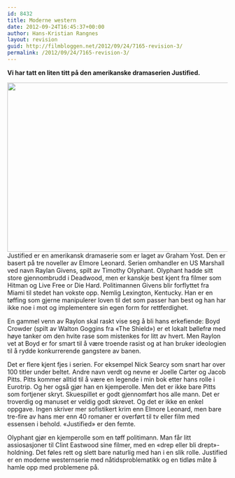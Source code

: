 ```yaml
---
id: 8432
title: Moderne western
date: 2012-09-24T16:45:37+00:00
author: Hans-Kristian Rangnes
layout: revision
guid: http://filmbloggen.net/2012/09/24/7165-revision-3/
permalink: /2012/09/24/7165-revision-3/
---
```

**Vi har tatt en liten titt på den amerikanske dramaserien Justified.**<!--more-->

<a href="http://filmbloggen.net/2012/09/24/moderne-western/justified-wallpaper-justified-13027063-900-563/" rel="attachment wp-att-7166"><img class="alignnone size-large wp-image-7166" src="http://filmbloggen.net/wp-content/uploads//2012/09/Justified-Wallpaper-justified-13027063-900-563-620x387.jpg" alt="" width="620" height="387" /></a>  
Justified er en amerikansk dramaserie som er laget av Graham Yost. Den er basert på tre noveller av Elmore Leonard. Serien omhandler en US Marshall ved navn Raylan Givens, spilt av Timothy Olyphant. Olyphant hadde sitt store gjennombrudd i Deadwood, men er kanskje best kjent fra filmer som Hitman og Live Free or Die Hard. Politimannen Givens blir forflyttet fra Miami til stedet han vokste opp. Nemlig Lexington, Kentucky. Han er en tøffing som gjerne manipulerer loven til det som passer han best og han har ikke noe i mot og implementere sin egen form for rettferdighet.

En gammel venn av Raylon skal raskt vise seg å bli hans erkefiende: Boyd Crowder (spilt av Walton Goggins fra «The Shield») er et lokalt bøllefrø med høye tanker om den hvite rase som mistenkes for litt av hvert. Men Raylon vet at Boyd er for smart til å være troende rasist og at han bruker ideologien til å rydde konkurrerende gangstere av banen.

Det er flere kjent fjes i serien. For eksempel Nick Searcy som snart har over 100 titler under beltet. Andre navn verdt og nevne er Joelle Carter og Jacob Pitts. Pitts kommer alltid til å være en legende i min bok etter hans rolle i Eurotrip. Og her også gjør han en kjemperolle. Men det er ikke bare Pitts som fortjener skryt. Skuespillet er godt gjennomført hos alle mann. Det er troverdig og manuset er veldig godt skrevet. Og det er ikke en enkel oppgave. Ingen skriver mer sofistikert krim enn Elmore Leonard, men bare tre-fire av hans mer enn 40 romaner er overført til tv eller film med essensen i behold. «Justified» er den femte.

Olyphant gjør en kjemperolle som en tøff politimann. Man får litt assiosasjoner til Clint Eastwood sine filmer, med en &laquo;drep eller bli drept&raquo;-holdning. Det føles rett og slett bare naturlig med han i en slik rolle. Justified er en moderne westernserie med nåtidsproblematikk og en tidløs måte å hamle opp med problemene på.